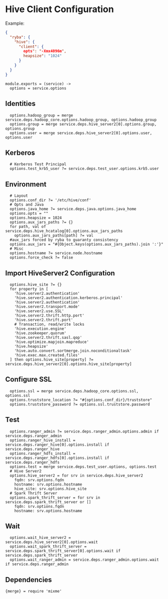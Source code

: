 
# Hive Client Configuration

Example:

```json
{
  "ryba": {
    "hive": {
      "client": {
        opts": "-Xmx4096m",
        heapsize": "1024"
      }
    }
  }
}
```

    module.exports = (service) ->
      options = service.options

## Identities

      options.hadoop_group = merge service.deps.hadoop_core.options.hadoop_group, options.hadoop_group
      options.group = merge service.deps.hive_server2[0].options.group, options.group
      options.user = merge service.deps.hive_server2[0].options.user, options.user

## Kerberos

      # Kerberos Test Principal
      options.test_krb5_user ?= service.deps.test_user.options.krb5.user

## Environment

      # Layout
      options.conf_dir ?= '/etc/hive/conf'
      # Opts and Java
      options.java_home ?= service.deps.java.options.java_home
      options.opts = ""
      options.heapsize = 1024
      options.aux_jars_paths ?= {}
      for path, val of service.deps.hive_hcatalog[0].options.aux_jars_paths
        options.aux_jars_paths[path] ?= val
      #aux_jars forced by ryba to guaranty consistency
      options.aux_jars = "#{Object.keys(options.aux_jars_paths).join ':'}"
      # Misc
      options.hostname ?= service.node.hostname
      options.force_check ?= false

## Import HiveServer2 Configuration

      options.hive_site ?= {}
      for property in [
        'hive.server2.authentication'
        'hive.server2.authentication.kerberos.principal'
        'hive.server2.authentication'
        'hive.server2.transport.mode'
        'hive.server2.use.SSL'
        'hive.server2.thrift.http.port'
        'hive.server2.thrift.port'
        # Transaction, read/write locks
        'hive.execution.engine'
        'hive.zookeeper.quorum'
        'hive.server2.thrift.sasl.qop'
        'hive.optimize.mapjoin.mapreduce'
        'hive.heapsize'
        'hive.auto.convert.sortmerge.join.noconditionaltask'
        'hive.exec.max.created.files'
      ] then options.hive_site[property] ?= service.deps.hive_server2[0].options.hive_site[property]

## Configure SSL

      options.ssl = merge service.deps.hadoop_core.options.ssl, options.ssl
      options.truststore_location ?= "#{options.conf_dir}/truststore"
      options.truststore_password ?= options.ssl.truststore.password

## Test

      options.ranger_admin ?= service.deps.ranger_admin.options.admin if service.deps.ranger_admin
      options.ranger_hive_install = service.deps.ranger_hive[0].options.install if service.deps.ranger_hive
      options.ranger_hdfs_install = service.deps.ranger_hdfs[0].options.install if service.deps.ranger_hdfs
      options.test = merge service.deps.test_user.options, options.test
      # Hive Server2
      options.hive_server2 = for srv in service.deps.hive_server2
        fqdn: srv.options.fqdn
        hostname: srv.options.hostname
        hive_site: srv.options.hive_site
      # Spark Thrift Server
      options.spark_thrift_server = for srv in service.deps.spark_thrift_server or []
        fqdn: srv.options.fqdn
        hostname: srv.options.hostname

## Wait

      options.wait_hive_server2 = service.deps.hive_server2[0].options.wait
      options.wait_spark_thrift_server = service.deps.spark_thrift_server[0].options.wait if service.deps.spark_thrift_server
      options.wait_ranger_admin = service.deps.ranger_admin.options.wait if service.deps.ranger_admin

## Dependencies

    {merge} = require 'mixme'
